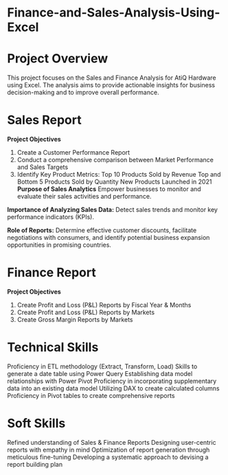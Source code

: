 # Finance-and-Sales-Analysis-Using-Excel

# Project Overview
This project focuses on the Sales and Finance Analysis for AtiQ Hardware using Excel. The analysis aims to provide actionable insights for business decision-making and to improve overall performance.

# Sales Report
**Project Objectives**
1. Create a Customer Performance Report
2. Conduct a comprehensive comparison between Market Performance and Sales Targets
3. Identify Key Product Metrics:
   Top 10 Products Sold by Revenue
   Top and Bottom 5 Products Sold by Quantity
   New Products Launched in 2021
**Purpose of Sales Analytics**
Empower businesses to monitor and evaluate their sales activities and performance.

**Importance of Analyzing Sales Data:**
Detect sales trends and monitor key performance indicators (KPIs).

**Role of Reports:**
Determine effective customer discounts, facilitate negotiations with consumers, and identify potential business expansion opportunities in promising countries.


# Finance Report
**Project Objectives**
1. Create Profit and Loss (P&L) Reports by Fiscal Year & Months
2. Create Profit and Loss (P&L) Reports by Markets
3. Create Gross Margin Reports by Markets
   
# Technical Skills
Proficiency in ETL methodology (Extract, Transform, Load)
Skills to generate a date table using Power Query
Establishing data model relationships with Power Pivot
Proficiency in incorporating supplementary data into an existing data model
Utilizing DAX to create calculated columns
Proficiency in Pivot tables to create comprehensive reports

# Soft Skills
Refined understanding of Sales & Finance Reports
Designing user-centric reports with empathy in mind
Optimization of report generation through meticulous fine-tuning
Developing a systematic approach to devising a report building plan

